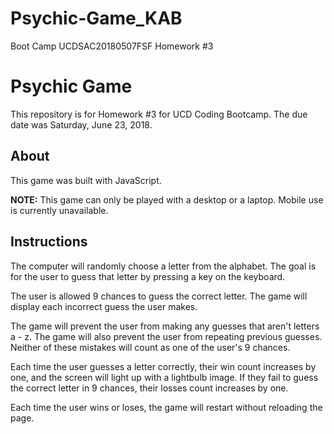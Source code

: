 # Psychic-Game_KAB
Boot Camp UCDSAC20180507FSF Homework #3

# Psychic Game
This repository is for Homework #3 for UCD Coding Bootcamp.
The due date was Saturday, June 23, 2018.

## About
This game was built with JavaScript.

**NOTE:** This game can only be played with a desktop or a laptop. Mobile use is currently unavailable. 

## Instructions
The computer will randomly choose a letter from the alphabet. 
The goal is for the user to guess that letter by pressing a key on the keyboard. 

The user is allowed 9 chances to guess the correct letter. 
The game will display each incorrect guess the user makes.

The game will prevent the user from making any guesses that aren't letters a - z.
The game will also prevent the user from repeating previous guesses. 
Neither of these mistakes will count as one of the user's 9 chances. 

Each time the user guesses a letter correctly, their win count increases by one, and the screen will light up with a lightbulb image.
If they fail to guess the correct letter in 9 chances, their losses count increases by one.

Each time the user wins or loses, the game will restart without reloading the page.
